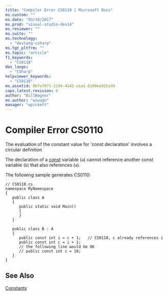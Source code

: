 ```yaml
---
title: "Compiler Error CS0110 | Microsoft Docs"
ms.custom: ""
ms.date: "03/10/2017"
ms.prod: "visual-studio-dev14"
ms.reviewer: ""
ms.suite: ""
ms.technology: 
  - "devlang-csharp"
ms.tgt_pltfrm: ""
ms.topic: "article"
f1_keywords: 
  - "CS0110"
dev_langs: 
  - "CSharp"
helpviewer_keywords: 
  - "CS0110"
ms.assetid: 0bfe7071-1194-4142-a1a1-6190ee92b1d4
caps.latest.revision: 8
author: "BillWagner"
ms.author: "wiwagn"
manager: "wpickett"
---
```

# Compiler Error CS0110
The evaluation of the constant value for 'const declaration' involves a circular definition  
  
 The declaration of a [const](../../csharp/language-reference/keywords/const.md) variable (`a`) cannot reference another const variable (`b`) that also references (`a`).  
  
 The following sample generates CS0110:  
  
```  
// CS0110.cs  
namespace MyNamespace  
{  
   public class A  
   {  
      public static void Main()  
      {  
      }  
   }  
  
   public class B : A  
   {  
      public const int i = c + 1;   // CS0110, c already references i  
      public const int c = i + 1;  
      // the following line would be OK  
      // public const int c = 10;  
   }  
}  
```  
  
## See Also  
 [Constants](../../csharp/programming-guide/classes-and-structs/constants.md)